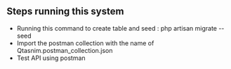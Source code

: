 ## Steps running this system

- Running this command to create table and seed : php artisan migrate --seed
- Import the postman collection with the name of Qtasnim.postman_collection.json
- Test API using postman

